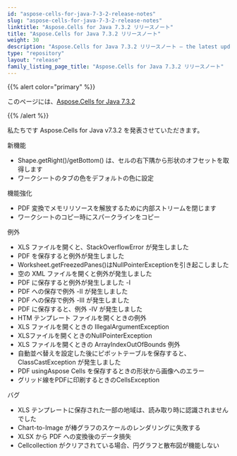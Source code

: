 ```yaml
---
id: "aspose-cells-for-java-7-3-2-release-notes"
slug: "aspose-cells-for-java-7-3-2-release-notes"
linktitle: "Aspose.Cells for Java 7.3.2 リリースノート"
title: "Aspose.Cells for Java 7.3.2 リリースノート"
weight: 30
description: "Aspose.Cells for Java 7.3.2 リリースノート – the latest updates and fixes."
type: "repository"
layout: "release"
family_listing_page_title: "Aspose.Cells for Java 7.3.2 リリースノート"
---
```

{{% alert color="primary" %}} 

このページには、[Aspose.Cells for Java 7.3.2](https://releases.aspose.com/cells/java/new-releases/aspose.cells-for-java-7.3.2/)

{{% /alert %}} 

私たちです
Aspose.Cells for Java v7.3.2 を発表させていただきます。

新機能

- Shape.getRight()/getBottom() は、セルの右下隅から形状のオフセットを取得します
- ワークシートのタブの色をデフォルトの色に設定

機能強化

- PDF 変換でメモリリソースを解放するために内部ストリームを閉じます
- ワークシートのコピー時にスパークラインをコピー

例外

- XLS ファイルを開くと、StackOverflowError が発生しました
- PDF を保存すると例外が発生しました
- Worksheet.getFreezedPanes()はNullPointerExceptionを引き起こしました
- 空の XML ファイルを開くと例外が発生しました
- PDF に保存すると例外が発生しました -I
- PDF への保存で例外 -II が発生しました
- PDF への保存で例外 -III が発生しました
- PDF に保存すると、例外 -IV が発生しました
- HTM テンプレート ファイルを開くときの例外
- XLS ファイルを開くときの IllegalArgumentException
- XLSファイルを開くときのNullPointerException
- XLS ファイルを開くときの ArrayIndexOutOfBounds 例外
- 自動並べ替えを設定した後にピボットテーブルを保存すると、ClassCastException が発生しました
- PDF usingAspose Cells を保存するときの形状から画像へのエラー
- グリッド線をPDFに印刷するときのCellsException

バグ

- XLS テンプレートに保存された一部の地域は、読み取り時に認識されませんでした
- Chart-to-Image が棒グラフのスケールのレンダリングに失敗する
- XLSX から PDF への変換後のデータ損失
- Cellcollection がクリアされている場合、円グラフと散布図が機能しない
